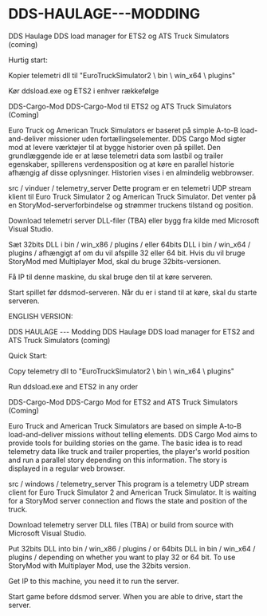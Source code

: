# DDS-HAULAGE---MODDING

DDS Haulage
DDS load manager for ETS2 og ATS Truck Simulators (coming)

Hurtig start:

Kopier telemetri dll til "EuroTruckSimulator2 \ bin \ win_x64 \ plugins"

Kør ddsload.exe og ETS2 i enhver rækkefølge

DDS-Cargo-Mod
DDS-Cargo-Mod til ETS2 og ATS Truck Simulators (Coming)

Euro Truck og American Truck Simulators er baseret på simple A-to-B load-and-deliver missioner uden fortællingselementer. DDS Cargo Mod sigter mod at levere værktøjer til at bygge historier oven på spillet. Den grundlæggende ide er at læse telemetri data som lastbil og trailer egenskaber, spillerens verdensposition og at køre en parallel historie afhængig af disse oplysninger. Historien vises i en almindelig webbrowser.

src / vinduer / telemetry_server
Dette program er en telemetri UDP stream klient til Euro Truck Simulator 2 og American Truck Simulator. Det venter på en StoryMod-serverforbindelse og strømmer truckens tilstand og position.

Download telemetri server DLL-filer (TBA) eller bygg fra kilde med Microsoft Visual Studio.

Sæt 32bits DLL i bin / win_x86 / plugins / eller 64bits DLL i bin / win_x64 / plugins / afhængigt af om du vil afspille 32 eller 64 bit. Hvis du vil bruge StoryMod med Multiplayer Mod, skal du bruge 32bits-versionen.

Få IP til denne maskine, du skal bruge den til at køre serveren.

Start spillet før ddsmod-serveren. Når du er i stand til at køre, skal du starte serveren.


ENGLISH VERSION:


DDS HAULAGE --- Modding
DDS Haulage DDS load manager for ETS2 and ATS Truck Simulators (coming)

Quick Start:

Copy telemetry dll to "EuroTruckSimulator2 \ bin \ win_x64 \ plugins"

Run ddsload.exe and ETS2 in any order

DDS-Cargo-Mod DDS-Cargo Mod for ETS2 and ATS Truck Simulators (Coming)

Euro Truck and American Truck Simulators are based on simple A-to-B load-and-deliver missions without telling elements. DDS Cargo Mod aims to provide tools for building stories on the game. The basic idea is to read telemetry data like truck and trailer properties, the player's world position and run a parallel story depending on this information. The story is displayed in a regular web browser.

src / windows / telemetry_server This program is a telemetry UDP stream client for Euro Truck Simulator 2 and American Truck Simulator. It is waiting for a StoryMod server connection and flows the state and position of the truck.

Download telemetry server DLL files (TBA) or build from source with Microsoft Visual Studio.

Put 32bits DLL into bin / win_x86 / plugins / or 64bits DLL in bin / win_x64 / plugins / depending on whether you want to play 32 or 64 bit. To use StoryMod with Multiplayer Mod, use the 32bits version.

Get IP to this machine, you need it to run the server.

Start game before ddsmod server. When you are able to drive, start the server.

